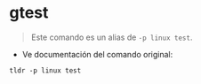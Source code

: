 # gtest

> Este comando es un alias de `-p linux test`.

- Ve documentación del comando original:

`tldr -p linux test`
